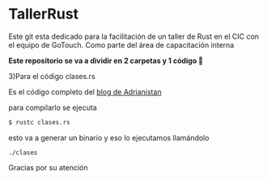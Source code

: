 # TallerRust
Este git esta dedicado para la facilitación de un taller de Rust en el CIC con el equipo de GoTouch. Como parte del área de capacitación interna

**Este repositorio se va a dividir en 2 carpetas y 1 código :file_folder:**

3)Para el código clases.rs

Es el código completo del [blog de Adrianistan](https://blog.adrianistan.eu/2017/07/03/structs-traits-poo-rust/)

para compilarlo se ejecuta

```bash
$ rustc clases.rs
```

esto va a generar un binario y eso lo ejecutamos llamándolo

`./clases`


Gracias por su atención

